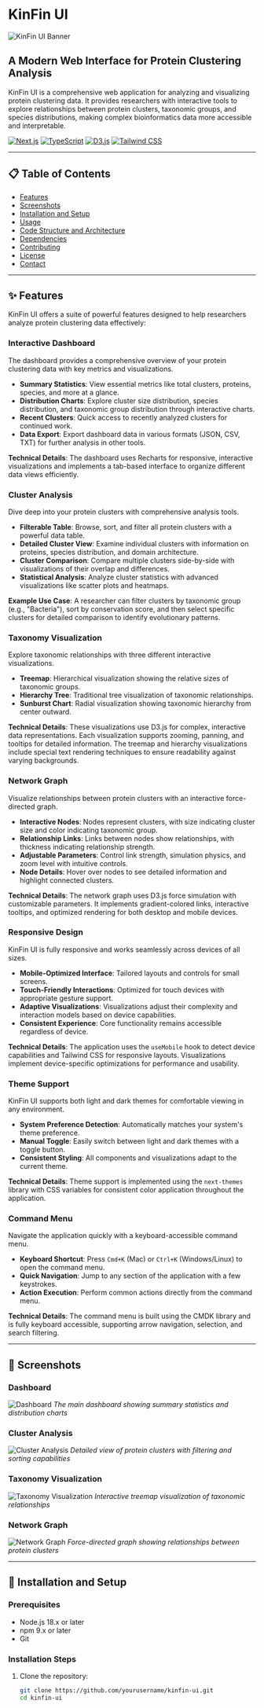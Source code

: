 # KinFin UI

![KinFin UI Banner](/placeholder.svg?height=300&width=800)

## A Modern Web Interface for Protein Clustering Analysis

KinFin UI is a comprehensive web application for analyzing and visualizing protein clustering data. It provides researchers with interactive tools to explore relationships between protein clusters, taxonomic groups, and species distributions, making complex bioinformatics data more accessible and interpretable.

[![Next.js](https://img.shields.io/badge/built%20with-Next.js-black)](https://nextjs.org/)
[![TypeScript](https://img.shields.io/badge/TypeScript-blue)](https://www.typescriptlang.org/)
[![D3.js](https://img.shields.io/badge/D3.js-orange)](https://d3js.org/)
[![Tailwind CSS](https://img.shields.io/badge/Tailwind%20CSS-38B2AC)](https://tailwindcss.com/)

---

## 📋 Table of Contents

- [Features](#-features)
- [Screenshots](#-screenshots)
- [Installation and Setup](#-installation-and-setup)
- [Usage](#-usage)
- [Code Structure and Architecture](#-code-structure-and-architecture)
- [Dependencies](#-dependencies)
- [Contributing](#-contributing)
- [License](#-license)
- [Contact](#-contact)

---

## ✨ Features

KinFin UI offers a suite of powerful features designed to help researchers analyze protein clustering data effectively:

### Interactive Dashboard

The dashboard provides a comprehensive overview of your protein clustering data with key metrics and visualizations.

- **Summary Statistics**: View essential metrics like total clusters, proteins, species, and more at a glance.
- **Distribution Charts**: Explore cluster size distribution, species distribution, and taxonomic group distribution through interactive charts.
- **Recent Clusters**: Quick access to recently analyzed clusters for continued work.
- **Data Export**: Export dashboard data in various formats (JSON, CSV, TXT) for further analysis in other tools.

**Technical Details**: The dashboard uses Recharts for responsive, interactive visualizations and implements a tab-based interface to organize different data views efficiently.

### Cluster Analysis

Dive deep into your protein clusters with comprehensive analysis tools.

- **Filterable Table**: Browse, sort, and filter all protein clusters with a powerful data table.
- **Detailed Cluster View**: Examine individual clusters with information on proteins, species distribution, and domain architecture.
- **Cluster Comparison**: Compare multiple clusters side-by-side with visualizations of their overlap and differences.
- **Statistical Analysis**: Analyze cluster statistics with advanced visualizations like scatter plots and heatmaps.

**Example Use Case**: A researcher can filter clusters by taxonomic group (e.g., "Bacteria"), sort by conservation score, and then select specific clusters for detailed comparison to identify evolutionary patterns.

### Taxonomy Visualization

Explore taxonomic relationships with three different interactive visualizations.

- **Treemap**: Hierarchical visualization showing the relative sizes of taxonomic groups.
- **Hierarchy Tree**: Traditional tree visualization of taxonomic relationships.
- **Sunburst Chart**: Radial visualization showing taxonomic hierarchy from center outward.

**Technical Details**: These visualizations use D3.js for complex, interactive data representations. Each visualization supports zooming, panning, and tooltips for detailed information. The treemap and hierarchy visualizations include special text rendering techniques to ensure readability against varying backgrounds.

### Network Graph

Visualize relationships between protein clusters with an interactive force-directed graph.

- **Interactive Nodes**: Nodes represent clusters, with size indicating cluster size and color indicating taxonomic group.
- **Relationship Links**: Links between nodes show relationships, with thickness indicating relationship strength.
- **Adjustable Parameters**: Control link strength, simulation physics, and zoom level with intuitive controls.
- **Node Details**: Hover over nodes to see detailed information and highlight connected clusters.

**Technical Details**: The network graph uses D3.js force simulation with customizable parameters. It implements gradient-colored links, interactive tooltips, and optimized rendering for both desktop and mobile devices.

### Responsive Design

KinFin UI is fully responsive and works seamlessly across devices of all sizes.

- **Mobile-Optimized Interface**: Tailored layouts and controls for small screens.
- **Touch-Friendly Interactions**: Optimized for touch devices with appropriate gesture support.
- **Adaptive Visualizations**: Visualizations adjust their complexity and interaction models based on device capabilities.
- **Consistent Experience**: Core functionality remains accessible regardless of device.

**Technical Details**: The application uses the `useMobile` hook to detect device capabilities and Tailwind CSS for responsive layouts. Visualizations implement device-specific optimizations for performance and usability.

### Theme Support

KinFin UI supports both light and dark themes for comfortable viewing in any environment.

- **System Preference Detection**: Automatically matches your system's theme preference.
- **Manual Toggle**: Easily switch between light and dark themes with a toggle button.
- **Consistent Styling**: All components and visualizations adapt to the current theme.

**Technical Details**: Theme support is implemented using the `next-themes` library with CSS variables for consistent color application throughout the application.

### Command Menu

Navigate the application quickly with a keyboard-accessible command menu.

- **Keyboard Shortcut**: Press `Cmd+K` (Mac) or `Ctrl+K` (Windows/Linux) to open the command menu.
- **Quick Navigation**: Jump to any section of the application with a few keystrokes.
- **Action Execution**: Perform common actions directly from the command menu.

**Technical Details**: The command menu is built using the CMDK library and is fully keyboard accessible, supporting arrow navigation, selection, and search filtering.

---

## 📸 Screenshots

### Dashboard
![Dashboard](https://github.com/BarisPrespects-23849/Kinfin-UI/blob/main/Dashboard.png?raw=true)
*The main dashboard showing summary statistics and distribution charts*

### Cluster Analysis
![Cluster Analysis](https://github.com/BarisPrespects-23849/Kinfin-UI/blob/main/Cluster.png?raw=true)
*Detailed view of protein clusters with filtering and sorting capabilities*

### Taxonomy Visualization
![Taxonomy Visualization](https://github.com/BarisPrespects-23849/Kinfin-UI/blob/main/map.png?raw=true)
*Interactive treemap visualization of taxonomic relationships*

### Network Graph
![Network Graph](https://github.com/BarisPrespects-23849/Kinfin-UI/blob/main/Network.png?raw=true)
*Force-directed graph showing relationships between protein clusters*

---

## 🚀 Installation and Setup

### Prerequisites

- Node.js 18.x or later
- npm 9.x or later
- Git

### Installation Steps

1. Clone the repository:
   ```bash
   git clone https://github.com/yourusername/kinfin-ui.git
   cd kinfin-ui

